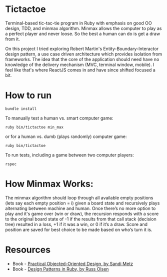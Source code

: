 # Tictactoe

Terminal-based tic-tac-tie program in Ruby with emphasis on good OO design, TDD, and minmax algorithm. Minmax allows the computer to play as a perfect player and never loose. So the best a human can do is get a draw from it.

On this project I tried exploring Robert Martin's Entity-Boundary-Interactor design pattern, a use case driven architecture which provides isolation from frameworks. The idea that the core of the application should need have no knowledge of the delivery mechanism (MVC, terminal window, mobile). I feel like that's where ReactJS comes in and have since shifted focused a bit.

# How to run

`bundle install`

To manually test a human vs. smart computer game:

```
ruby bin/tictactoe min_max
```

or for a human vs. dumb (plays randomly) computer game:

```
ruby bin/tictactoe
```

To run tests, including a game between two computer players:

```
rspec
```

# How Minmax Works:

The minmax algorithm should loop through all available empty positions (lets say each empty position = i) given a board state and recursively plays alternating between machine and human. Once there’s no more option to play and it's game over (win or draw), the recursion responds with a score to the original board state of -1 if the results from that call stack (decision tree) resulted in a loss, +1 if it was a win, or 0 if it’s a draw. Score and position are saved for best choice to be made based on who’s turn it is.

# Resources

- Book - [Practical Objected-Oriented Design, by Sandi Metz](http://www.amazon.com/gp/product/0321721330/ref=as_li_tl?ie=UTF8&camp=1789&creative=9325&creativeASIN=0321721330&linkCode=as2&tag=poodrcom-20&linkId=ET7AID4TCBRNHOQT)
- Book - [Design Patterns in Ruby, by Russ Olsen](http://www.amazon.com/Design-Patterns-Ruby-Russ-Olsen/dp/0321490452)
